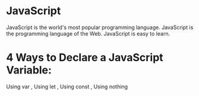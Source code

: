 # JavaScript
JavaScript is the world's most popular programming language.  JavaScript is the programming language of the Web.  JavaScript is easy to learn.
# 4 Ways to Declare a JavaScript Variable:
Using var , Using let , Using const , Using nothing
